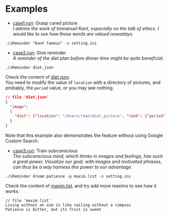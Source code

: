 # Examples  
* <a href='https://github.com/r-kan/iReminder/blob/master/example/case1.run'>case1.run</a>: Grasp cared picture  
_I admire the work of Immanuel Kant, especially on the talk of ethics. I would like to see how those words are valued nowadays._  
```
./iReminder "Kant famous" -s setting.ini
```
* <a href='https://github.com/r-kan/iReminder/blob/master/example/case2.run'>case2.run</a>: Give reminder  
_A reminder of the diet plan before dinner time might be quite beneficial._  
```
./iReminder diet.json
```
Check the content of <a href='https://github.com/r-kan/iReminder/blob/master/example/diet.json'>diet.json</a>.  
You need to modify the value of `location` with a directory of pictures, and probably, the `period` value, or you may see nothing.  

```json
// file 'diet.json'
{
  "image":
  {
    "diet": {"location": "/Users/rkan/diet_picture", "rank": {"period": "1600-1700"}}
  }
}
```
Note that this example also demonstrates the feature without using Google Custom Search.  

* <a href='https://github.com/r-kan/iReminder/blob/master/example/case3.run'>case3.run</a>: Train subconscious  
_The subconscious mind, which thinks in images and feelings, has such a great power. Visualize our goal, with images and motivated phrases, can thus be a way harness this power to our advantage._  
```
./iReminder dream patience -p maxim.list -s setting.ini
```
Check the content of <a href='https://github.com/r-kan/iReminder/blob/master/example/maxim.list'>maxim.list</a>, and try add more maxims to see how it works.

```
// file 'maxim.list'
Living without an aim is like sailing without a compass
Patience is bitter, but its fruit is sweet
```
